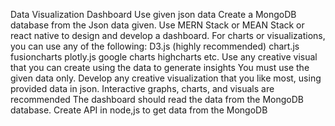 Data Visualization Dashboard
Use given json data
Create a MongoDB database from the Json data given.
Use MERN Stack or MEAN Stack or react native to design and develop a dashboard. 
For charts or visualizations, you can use any of the following:
D3.js (highly recommended) 
chart.js
fusioncharts
plotly.js
google charts
highcharts
etc.
Use any creative visual that you can create using the data to generate insights
You must use the given data only.
Develop any creative visualization that you like most, using provided data in json.
Interactive graphs, charts, and visuals are recommended
The dashboard should read the data from the MongoDB database.
Create API in node,js to get data from the MongoDB
